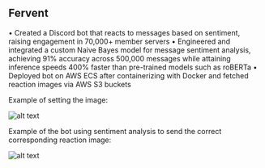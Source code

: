## Fervent

• Created a Discord bot that reacts to messages based on sentiment, raising engagement in 70,000+ member servers
• Engineered and integrated a custom Naive Bayes model for message sentiment analysis, achieving 91% accuracy
across 500,000 messages while attaining inference speeds 400% faster than pre-trained models such as roBERTa
• Deployed bot on AWS ECS after containerizing with Docker and fetched reaction images via AWS S3 buckets

Example of setting the image:

![alt text](https://raw.githubusercontent.com/kevxemail/fervent/main/example1.png)

Example of the bot using sentiment analysis to send the correct corresponding reaction image:

![alt text](https://raw.githubusercontent.com/kevxemail/fervent/main/example2.png)
